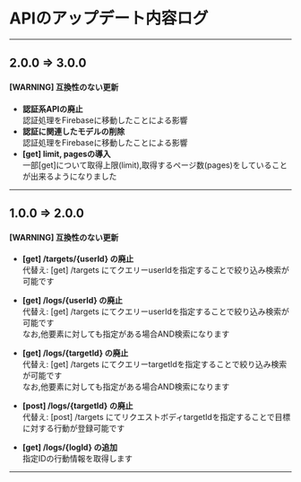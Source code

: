 # APIのアップデート内容ログ
___
## 2.0.0 => 3.0.0
#### [WARNING] 互換性のない更新
- __認証系APIの廃止__  
認証処理をFirebaseに移動したことによる影響
- __認証に関連したモデルの削除__  
認証処理をFirebaseに移動したことによる影響 
- __[get] limit, pagesの導入__  
一部[get]について取得上限(limit),取得するページ数(pages)をしていることが出来るようになりました
___
## 1.0.0 => 2.0.0
#### [WARNING] 互換性のない更新
- __[get] /targets/{userId} の廃止__  
代替え: [get] /targets にてクエリーuserIdを指定することで絞り込み検索が可能です  

- __[get] /logs/{userId} の廃止__  
代替え: [get] /targets にてクエリーuserIdを指定することで絞り込み検索が可能です  
なお,他要素に対しても指定がある場合AND検索になります  
- __[get] /logs/{targetId} の廃止__  
代替え: [get] /targets にてクエリーtargetIdを指定することで絞り込み検索が可能です  
なお,他要素に対しても指定がある場合AND検索になります  
- __[post] /logs/{targetId} の廃止__  
代替え: [post] /targets にてリクエストボディtargetIdを指定することで目標に対する行動が登録可能です  
- __[get] /logs/{logId} の追加__  
指定IDの行動情報を取得します  
___